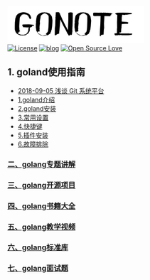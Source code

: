 ![banner](images/banner.png)<br>
[![License](https://img.shields.io/badge/license-MIT-brightgreen.svg)](https://github.com/xmge/gonote/blob/master/LICENSE)
[![blog](https://img.shields.io/badge/Author-Blog-7AD6FD.svg)](https://github.com/xmge)
[![Open Source Love](https://badges.frapsoft.com/os/v2/open-source.png?v=103)](https://github.com/xmge)



## 1. goland使用指南

- [2018-09-05 浅谈 Git 系统平台](./discuss/2018-09-05-git-system.md)
- [1.goland介绍](1.介绍.md)<br>
- [2.goland安装](2.安装.md)<br>
- [3.常用设置](3.常用设置.md)<br>
- [4.快捷键](4.快捷键.md)<br>
- [5.插件安装](5.插件安装.md)<br>
- [6.故障排除](6.故障排除.md)<br>

### [二、golang专题讲解](https://github.com/xmge/gonote/blob/master/golang%E4%B8%93%E9%A2%98%E8%AE%B2%E8%A7%A3/README.md)
### [三、golang开源项目](https://github.com/xmge/gonote/blob/master/golang%E5%BC%80%E6%BA%90%E9%A1%B9%E7%9B%AE/README.md)
### [四、golang书籍大全](https://github.com/xmge/gonote/blob/master/golang%E4%B9%A6%E7%B1%8D%E5%A4%A7%E5%85%A8/README.md)
### [五、golang教学视频](https://github.com/xmge/gonote/blob/master/golang%E6%95%99%E5%AD%A6%E8%A7%86%E9%A2%91/README.md)
### [六、golang标准库](https://github.com/xmge/gonote/blob/master/golang%E6%A0%87%E5%87%86%E5%BA%93/README.md)
### [七、golang面试题](https://github.com/xmge/gonote/blob/master/golang%E9%9D%A2%E8%AF%95%E9%A2%98/README.md)




